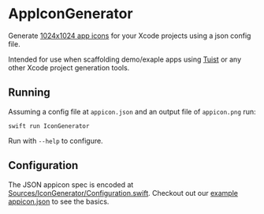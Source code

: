 # AppIconGenerator

Generate [1024x1024 app icons](https://developer.apple.com/documentation/xcode/configuring-your-app-icon) for your Xcode projects using a json config file.

Intended for use when scaffolding demo/exaple apps using [Tuist](https://tuist.dev/) or any other Xcode project generation tools.

## Running

Assuming a config file at `appicon.json` and an output file of `appicon.png` run:

```
swift run IconGenerator
```

Run with `--help` to configure.

## Configuration

The JSON appicon spec is encoded at [Sources/IconGenerator/Configuration.swift](./Sources/IconGenerator/Configuration.swift). Checkout out our [example appicon.json](./appicon.json) to see the basics.
